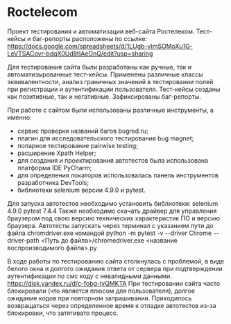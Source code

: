 # Roctelecom
Проект тестирования и автоматизации веб-сайта Ростелеком.
Тест-кейсы и баг-репорты расположены по ссылке:
https://docs.google.com/spreadsheets/d/1LUgb-yImSOMoXu1G-LeVTSACovr-bdqX0Ud8tIAeOnQ/edit?usp=sharing

Для тестирования сайта были разработаны как ручные, так и автоматизырованные тест-кейсы. 
Применены различные классы эквивалентности, анализ граничных значений в тестировании полей при регистрации и аутентификации пользователя.
Тест-кейсы созданы как позитивные, так и негативные.
Зафиксированы баг-репорты.

При работе с сайтом были использованы различные инструменты, а именно:
- сервис проверки названий багов bugred.ru;
- плагин для исследовательского тестирования bug magnet;
- попарное тестирование pairwise testing;
- расширение Xpath Helper;
- для создания и проектирования автотестов была использована платформа IDE PyCharm;
- для определения локаторов использовалась панель инструментов разработчика DevTools;
- библиотеки selenium версии 4.9.0 и pytest.

Для запуска автотестов необходимо установить библиотеки:
selenium 4.9.0
pytest 7.4.4
Также необходимо скачать драйвер для управления браузером под свою версию технических характеристик ПО и версию браузера.
Автотесты запускать через терминал с указанием пути до файла chromdriver.exe командой
python -m pytest -v --driver Chrome --driver-path <Путь до файла>/chromedriver.exe <название воспроизводимого файла>.py

В ходе работы по тестированию сайта столкнулась с проблемой, в виде белого окна и долгого ожидания ответа от сервера при подтверждении аутентификации 
по смс коду с невалидными данными.
https://disk.yandex.ru/d/c-fobg-lyQMKTA
При тестировании сайта часто блокировали (что является плюсом для пользователя), долгое ожидание кодов при повторном запрашивании. 
Приходилось возвращаться через определенное время к отладке автотестов из-за блокировки, что затягивато процесс.
